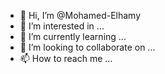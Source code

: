 - 👋 Hi, I’m @Mohamed-Elhamy
- 👀 I’m interested in ...
- 🌱 I’m currently learning ...
- 💞️ I’m looking to collaborate on ...
- 📫 How to reach me ...

<!---
Mohamed-Elhamy/Mohamed-Elhamy is a ✨ special ✨ repository because its `README.md` (this file) appears on your GitHub profile.
You can click the Preview link to take a look at your changes.
--->
